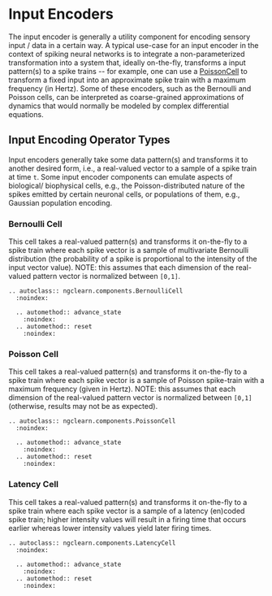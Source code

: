 # Input Encoders

The input encoder is generally a utility component for encoding sensory input /
data in a certain way. A typical use-case for an input encoder in the context
of spiking neural networks is to integrate a non-parameterized transformation
into a system that, ideally on-the-fly, transforms a input pattern(s) to a
spike trains -- for example, one can use a [PoissonCell](ngclearn.components.input_encoders.poissonCell)
to transform a fixed input into an approximate spike train with a maximum
frequency (in Hertz). Some of these encoders, such as the Bernoulli and
Poisson cells, can be interpreted as coarse-grained approximations of dynamics
that would normally be modeled by complex differential equations.

## Input Encoding Operator Types

Input encoders generally take some data pattern(s) and transforms it to
another desired form, i.e., a real-valued vector to a sample of a spike train
at time `t`. Some input encoder components can emulate aspects of biological/
biophysical cells, e.g., the Poisson-distributed nature of the spikes emitted by
certain neuronal cells, or populations of them, e.g., Gaussian population
encoding.

### Bernoulli Cell

This cell takes a real-valued pattern(s) and transforms it on-the-fly to
a spike train where each spike vector is a sample of multivariate Bernoulli
distribution (the probability of a spike is proportional to the intensity of
the input vector value). NOTE: this assumes that each dimension of the
real-valued pattern vector is normalized between `[0,1]`.

```{eval-rst}
.. autoclass:: ngclearn.components.BernoulliCell
  :noindex:

  .. automethod:: advance_state
    :noindex:
  .. automethod:: reset
    :noindex:
```

### Poisson Cell

This cell takes a real-valued pattern(s) and transforms it on-the-fly to
a spike train where each spike vector is a sample of Poisson spike-train with
a maximum frequency (given in Hertz).
NOTE: this assumes that each dimension of the real-valued pattern vector is
normalized between `[0,1]` (otherwise, results may not be as expected).

```{eval-rst}
.. autoclass:: ngclearn.components.PoissonCell
  :noindex:

  .. automethod:: advance_state
    :noindex:
  .. automethod:: reset
    :noindex:
```

### Latency Cell

This cell takes a real-valued pattern(s) and transforms it on-the-fly to
a spike train where each spike vector is a sample of a latency (en)coded spike
train; higher intensity values will result in a firing time that occurs earlier
whereas lower intensity values yield later firing times.

```{eval-rst}
.. autoclass:: ngclearn.components.LatencyCell
  :noindex:

  .. automethod:: advance_state
    :noindex:
  .. automethod:: reset
    :noindex:
```
